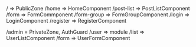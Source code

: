 / => PublicZone
  /home => HomeComponent
  /post-list => PostListComponent
  /form => FormCommponent
  /form-group => FormGroupComponent
  /login => LoginComponent
  /register => RegisterComponent

/admin = PrivateZone, AuthGuard
  /user => module
    /list => UserListComponent
    /form => UserFormComponent

